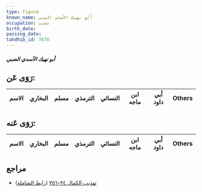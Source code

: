 ```yaml
---
type: figure
known_name: أَبُو نهيك الأسدي الضبي
occupation: محدث
birth_date:
passing_date:
tahdhib_id: 7676
---
```

##### أبو نهيك الأسدي الضبي

## رَوَى عَن:
| الاسم | البخاري | مسلم | الترمذي | النسائي | ابن ماجه | أبي داود | Others |
| ----- | ------- | ---- | ------- | ------- | -------- | -------- | ------ |
## رَوَى عَنه:
| الاسم | البخاري | مسلم | الترمذي | النسائي | ابن ماجه | أبي داود | Others |
| ----- | ------- | ---- | ------- | ------- | -------- | -------- | ------ |
## مراجع
- [تهذيب الكمال ٣٤-٣٥٦](obsidian://open?vault=Tahdhib-al-Kamal&file=Figures/٧٦٧٦-أبو%20نهيك%20الأسدي%20الضبي) ([رابط الشاملة](https://shamela.ws/book/3722/18473))